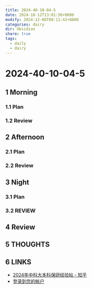 ```yaml
---
title: 2024-40-10-04-5
date: 2024-10-12T13:01:56+0800
modify: 2024-12-06T00:11:42+0800
categories: dairy
dir: Obsidian
share: true
tags:
  - daily
  - dairy
---
```


# 2024-40-10-04-5

## 1 Morning

### 1.1 Plan

### 1.2 Review

## 2 Afternoon

### 2.1 Plan

### 2.2 Review

## 3 Night

### 3.1 Plan

### 3.2 REVIEW

## 4 Review

## 5 THOUGHTS

## 6 LINKS

- [2024年中科大本科保研经验帖 - 知乎](https://zhuanlan.zhihu.com/p/817966355)
- [登录到您的帐户](https://82clq6-my.sharepoint.com/personal/admin_82clq6_onmicrosoft_com/_layouts/15/onedrive.aspx?id=%2Fpersonal%2Fadmin%5F82clq6%5Fonmicrosoft%5Fcom%2FDocuments%2F%E5%9B%BE%E7%89%87%E5%88%86%E4%BA%AB%2F1687363223539%400%2E5x%2Ejpg&parent=%2Fpersonal%2Fadmin%5F82clq6%5Fonmicrosoft%5Fcom%2FDocuments%2F%E5%9B%BE%E7%89%87%E5%88%86%E4%BA%AB&ga=1)
